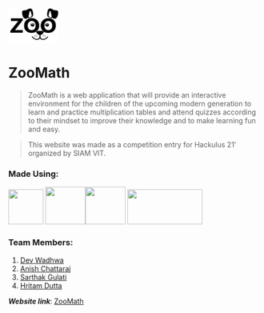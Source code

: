 <img src="https://github.com/hritamdutta18/Hackulus_Team_DASH/blob/master/images/logo%20changer.gif" width="100" height="70"/>

# **ZooMath**

> ZooMath is a web application that will provide an interactive environment for the children of the upcoming modern generation to learn and practice multiplication tables and attend quizzes according to their mindset to improve their knowledge and to make learning fun and easy.

> This website was made as a competition entry for Hackulus 21' organized by SIAM VIT.


### Made Using:

<img src="https://www.wired.com/images_blogs/business/2011/08/HTML5_Logo_512.png" width="70" height="70"/> <img src="https://cdn.freebiesupply.com/logos/large/2x/css3-logo-png-transparent.png" width="80" height="75"/><img src="https://www.freepnglogos.com/uploads/javascript-png/javascript-shield-logo-icon-2.png" width="80" height="75"/>        <img src="https://www.pngkey.com/png/full/142-1424956_bootstrap-logo-transparent.png" width="150" height="70"/>

### Team Members:

1. [Dev Wadhwa](https://github.com/devwadhwa01/)
2. [Anish Chattaraj](https://github.com/anish2604)
3. [Sarthak Gulati](https://github.com/sarthak100301)
4. [Hritam Dutta](https://github.com/hritamdutta18)


**_Website link_**: [ZooMath](https://hritamdutta18.github.io/Hackulus_Team_DASH/home/page.html)
  
